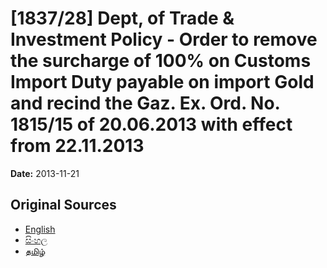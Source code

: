 # [1837/28] Dept, of Trade & Investment Policy - Order to remove the surcharge of 100% on Customs Import Duty payable on import Gold and recind the Gaz. Ex. Ord. No. 1815/15 of 20.06.2013 with effect from 22.11.2013

**Date:** 2013-11-21

## Original Sources

- [English](https://documents.gov.lk/view/extra-gazettes/2013/11/1837-28_E.pdf)
- [සිංහල](https://documents.gov.lk/view/extra-gazettes/2013/11/1837-28_S.pdf)
- [தமிழ்](https://documents.gov.lk/view/extra-gazettes/2013/11/1837-28_T.pdf)
